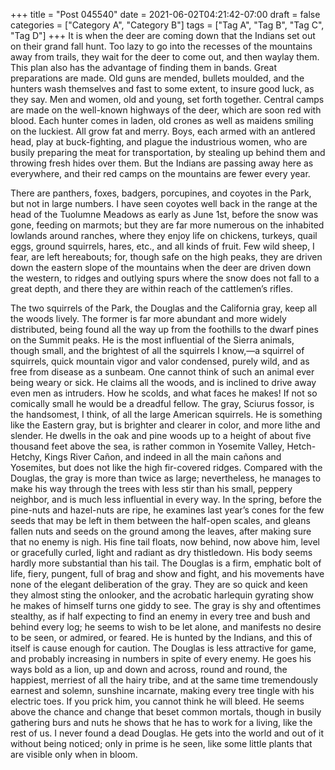+++
title = "Post 045540"
date = 2021-06-02T04:21:42-07:00
draft = false
categories = ["Category A", "Category B"]
tags = ["Tag A", "Tag B", "Tag C", "Tag D"]
+++
It is when the deer are coming down that the Indians set out on their grand fall hunt. Too lazy to go into the recesses of the mountains away from trails, they wait for the deer to come out, and then waylay them. This plan also has the advantage of finding them in bands. Great preparations are made. Old guns are mended, bullets moulded, and the hunters wash themselves and fast to some extent, to insure good luck, as they say. Men and women, old and young, set forth together. Central camps are made on the well-known highways of the deer, which are soon red with blood. Each hunter comes in laden, old crones as well as maidens smiling on the luckiest. All grow fat and merry. Boys, each armed with an antlered head, play at buck-fighting, and plague the industrious women, who are busily preparing the meat for transportation, by stealing up behind them and throwing fresh hides over them. But the Indians are passing away here as everywhere, and their red camps on the mountains are fewer every year.

There are panthers, foxes, badgers, porcupines, and coyotes in the Park, but not in large numbers. I have seen coyotes well back in the range at the head of the Tuolumne Meadows as early as June 1st, before the snow was gone, feeding on marmots; but they are far more numerous on the inhabited lowlands around ranches, where they enjoy life on chickens, turkeys, quail eggs, ground squirrels, hares, etc., and all kinds of fruit. Few wild sheep, I fear, are left hereabouts; for, though safe on the high peaks, they are driven down the eastern slope of the mountains when the deer are driven down the western, to ridges and outlying spurs where the snow does not fall to a great depth, and there they are within reach of the cattlemen’s rifles.

The two squirrels of the Park, the Douglas and the California gray, keep all the woods lively. The former is far more abundant and more widely distributed, being found all the way up from the foothills to the dwarf pines on the Summit peaks. He is the most influential of the Sierra animals, though small, and the brightest of all the squirrels I know,—a squirrel of squirrels, quick mountain vigor and valor condensed, purely wild, and as free from disease as a sunbeam. One cannot think of such an animal ever being weary or sick. He claims all the woods, and is inclined to drive away even men as intruders. How he scolds, and what faces he makes! If not so comically small he would be a dreadful fellow. The gray, Sciurus fossor, is the handsomest, I think, of all the large American squirrels. He is something like the Eastern gray, but is brighter and clearer in color, and more lithe and slender. He dwells in the oak and pine woods up to a height of about five thousand feet above the sea, is rather common in Yosemite Valley, Hetch-Hetchy, Kings River Cañon, and indeed in all the main cañons and Yosemites, but does not like the high fir-covered ridges. Compared with the Douglas, the gray is more than twice as large; nevertheless, he manages to make his way through the trees with less stir than his small, peppery neighbor, and is much less influential in every way. In the spring, before the pine-nuts and hazel-nuts are ripe, he examines last year’s cones for the few seeds that may be left in them between the half-open scales, and gleans fallen nuts and seeds on the ground among the leaves, after making sure that no enemy is nigh. His fine tail floats, now behind, now above him, level or gracefully curled, light and radiant as dry thistledown. His body seems hardly more substantial than his tail. The Douglas is a firm, emphatic bolt of life, fiery, pungent, full of brag and show and fight, and his movements have none of the elegant deliberation of the gray. They are so quick and keen they almost sting the onlooker, and the acrobatic harlequin gyrating show he makes of himself turns one giddy to see. The gray is shy and oftentimes stealthy, as if half expecting to find an enemy in every tree and bush and behind every log; he seems to wish to be let alone, and manifests no desire to be seen, or admired, or feared. He is hunted by the Indians, and this of itself is cause enough for caution. The Douglas is less attractive for game, and probably increasing in numbers in spite of every enemy. He goes his ways bold as a lion, up and down and across, round and round, the happiest, merriest of all the hairy tribe, and at the same time tremendously earnest and solemn, sunshine incarnate, making every tree tingle with his electric toes. If you prick him, you cannot think he will bleed. He seems above the chance and change that beset common mortals, though in busily gathering burs and nuts he shows that he has to work for a living, like the rest of us. I never found a dead Douglas. He gets into the world and out of it without being noticed; only in prime is he seen, like some little plants that are visible only when in bloom.
